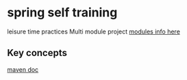 # spring self training
leisure time practices
Multi module project [modules info here](https://www.geeksforgeeks.org/spring-boot-multi-module-project/)

## Key concepts
[maven doc](https://maven.apache.org/guides/introduction/introduction-to-dependency-mechanism.html)